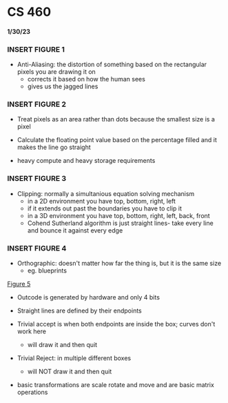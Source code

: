 # CS 460
#### 1/30/23

### INSERT FIGURE 1
* Anti-Aliasing: the distortion of something based on the rectangular pixels you are drawing it on
    * corrects it based on how the human sees
    * gives us the jagged lines

### INSERT FIGURE 2
* Treat pixels as an area rather than dots because the smallest size is a pixel
* Calculate the floating point value based on the percentage filled and it makes the line go straight

* heavy compute and heavy storage requirements

### INSERT FIGURE 3
* Clipping: normally a simultanious equation solving mechanism
    * in a 2D environment you have top, bottom, right, left
    * if it extends out past the boundaries you have to clip it
    * in a 3D environment you have top, bottom, right, left, back, front
    * Cohend Sutherland algorithm is just straight lines- take every line and bounce it against every edge

### INSERT FIGURE 4
* Orthographic: doesn't matter how far the thing is, but it is the same size
    * eg. blueprints

[Figure 5](https://drive.google.com/file/d/1ZOijeavwDwz3cMSkUG5_JPph5gh302b9/view?usp=sharing)
* Outcode is generated by hardware and only 4 bits
* Straight lines are defined by their endpoints
* Trivial accept is when both endpoints are inside the box; curves don't work here
    * will draw it and then quit
* Trivial Reject: in multiple different boxes
    * will NOT draw it and then quit

* basic transformations are scale rotate and move and are basic matrix operations

